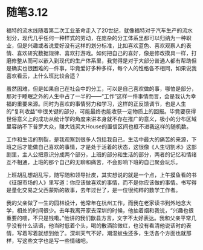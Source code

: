 # 随笔3.12

福特的流水线随着第二次工业革命走入了20世纪，就像福特对于汽车生产的流水划分，现代几乎任何一种样式的劳动，在庞杂的分工体系里都可以归纳为一种职业，但是兴趣或者说爱好没有这样的划分标准，比如喜欢蓝色、喜欢观察人的表情、喜欢研究数据规律、喜欢打游戏。如何把自己的喜好，像是修改摸具一样，打磨修整从而可以嵌入到现代的生产体系里，我觉得是对于大部分普通人都有帮助但是确实也很困难的一件事，毕竟爱好多种多样，每个人的性格各不相同，如果说我喜欢看云，上什么班比较合适？

虽然困难，但是如果自己在社会中的分工，可以是自己喜欢做的事，哪怕是部分，那对于睡眠之外的人生中占了一半的——“工作”这样一件事情而言，会是我认为幸福的重要来源。同时为喜欢的事情努力和学习，这样的正反馈调节，也是人生的“复利收益”中很关键的部分，可能最终也能收获一定物质上的回报。毕竟要获得世俗意义上的成功从统计学的角度来讲本身就不存在推广的意义，极小的分布区域里容纳不下普罗大众，赚大钱买大House的置信区间也框不进我这样的随机数。

工作和生活的割裂，是我观察到很多人包括我自己，生活中最大的痛苦的来源，下班之后才能做自己喜欢的事情，才是处于活着的状态，这很像《人生切割术》这部剧里，主人公把意识分成两个部分，上班的部分和生活的部分，两者的记忆和情绪互不相通，上班的那个自己的无聊和痛苦，不会影响下班的自己聚会玩乐。

上班胡乱想胡乱写，随写随和领导扯皮，其实想说的就是一个点，上午摸鱼看的书《征服市场的人》里写道：你应该做喜欢的事情，而不是你应该做的事情。书写得是量化交易之父西蒙斯的故事，去年过世了，是一位很纯粹的数学工作者。

我的父亲做了一生的园林设计，他常年在杭州工作，而我在老家读书到外地念大学，相处的时间很少。去年我离开家去深圳的时候，他抽着烟和我说，“兴趣也很重要的喽，不只是钱嘞。”他讲的我们歙县方言，文字不太好表达。我和父亲平常几乎没有什么话语，他当时低着个头，喝的散酒脸微红，也没有看清他说话时的表情，写着写着就想到他了。深圳天气不好，潮湿蚊虫还多，生活各个方面也就那样，写这些文字也是写一些情绪吧。
